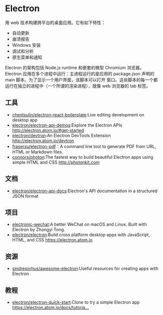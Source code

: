 # Electron

用 web 技术构建跨平台的桌面应用。它有如下特性：

- 自动更新
- 崩溃报告
- Windows 安装
- 调试和分析
- 原生菜单和通知

Electron 的架构包括 Node.js runtime 和嵌套的微型 Chromium 浏览器。Electron 应用在多个进程中运行：主进程运行的是应用的 package.json 声明的 main 脚本。为了显示一个用户界面，该脚本可以打开 窗口。这些脚本的每一个都运行在独立的进程中（一个所谓的渲染进程），就像 web 浏览器的 tab 标签。

## 工具

* [chentsulin/electron-react-boilerplate](https://github.com/chentsulin/electron-react-boilerplate):Live editing development on desktop app
* [electron/electron-api-demos](https://github.com/electron/electron-api-demos):Explore the Electron APIs http://electron.atom.io/#get-started
* [electron/devtron](https://github.com/electron/devtron):An Electron DevTools Extension http://electron.atom.io/devtron
* [fraserxu/electron-pdf](https://github.com/fraserxu/electron-pdf)：A command line tool to generate PDF from URL, HTML or Markdown files.
* [connors/photon](https://github.com/connors/photon):The fastest way to build beautiful Electron apps using simple HTML and CSS http://photonkit.com

## 文档

* [electron/electron-api-docs](https://github.com/electron/electron-api-docs):Electron's API documentation in a structured JSON format

## 项目

* [electronic-wechat](https://github.com/geeeeeeeeek/electronic-wechat):A better WeChat on macOS and Linux. Built with Electron by Zhongyi Tong.
* [electron/electron](https://github.com/electron/electron):Build cross platform desktop apps with JavaScript, HTML, and CSS https://electron.atom.io

## 资源

* [sindresorhus/awesome-electron](https://github.com/sindresorhus/awesome-electron):Useful resources for creating apps with Electron

## 教程

* [electron/electron-quick-start](https://github.com/electron/electron-quick-start):Clone to try a simple Electron app https://electron.atom.io/docs/tutoria…
